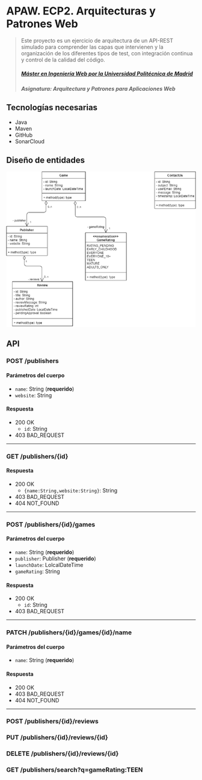 # APAW. ECP2. Arquitecturas y Patrones Web
> Este proyecto es un ejercicio de arquitectura de un API-REST simulado para comprender las capas que intervienen y la organización de los diferentes tipos de test, con integración continua y control de la calidad del código.
> ##### [Máster en Ingeniería Web por la Universidad Politécnica de Madrid](http://miw.etsisi.upm.es)
> ##### Asignatura: *Arquitectura y Patrones para Aplicaciones Web*

## Tecnologías necesarias
* Java
* Maven
* GitHub
* SonarCloud

## Diseño de entidades
![joel-liriano-entities-class-diagram](./docs/joel-liriano-entities-class-diagram.png)

## API

### POST /publishers
#### Parámetros del cuerpo
- `name`: String (**requerido**)
- `website`: String

#### Respuesta
- 200 OK 
  - `id`: String
- 403 BAD_REQUEST

---

### GET /publishers/{id}
#### Respuesta
- 200 OK 
  - `{name:String,website:String}`: String
- 403 BAD_REQUEST
- 404 NOT_FOUND

---

### POST /publishers/{id}/games
#### Parámetros del cuerpo
- `name`: String (**requerido**)
- `publisher`: Publisher (**requerido**)
- `launchDate`: LolcalDateTime
- `gameRating`: String

#### Respuesta
- 200 OK 
  - `id`: String
- 403 BAD_REQUEST

---

### PATCH /publishers/{id}/games/{id}/name
#### Parámetros del cuerpo
- `name`: String (**requerido**)

#### Respuesta
- 200 OK 
- 403 BAD_REQUEST
- 404 NOT_FOUND

---

### POST /publishers/{id}/reviews
### PUT /publishers/{id}/reviews/{id}
### DELETE /publishers/{id}/reviews/{id}
### GET /publishers/search?q=gameRating:TEEN
